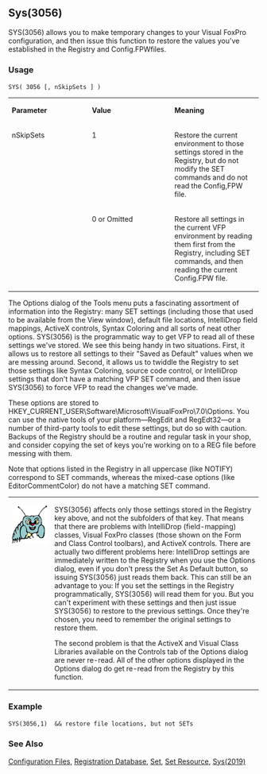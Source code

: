 ## Sys(3056)

SYS(3056) allows you to make temporary changes to your Visual FoxPro configuration, and then issue this function to restore the values you've established in the Registry and Config.FPWfiles.

### Usage

```foxpro
SYS( 3056 [, nSkipSets ] )
```
<table>
<tr>
  <td width="32%" valign="top">
  <p><b>Parameter</b></p>
  </td>
  <td width="23%" valign="top">
  <p><b>Value</b></p>
  </td>
  <td width="45%" valign="top">
  <p><b>Meaning</b></p>
  </td>
 </tr>
<tr>
  <td width="32%" rowspan="2" valign="top">
  <p>nSkipSets</p>
  </td>
  <td width="23%" valign="top">
  <p>1</p>
  </td>
  <td width="45%" valign="top">
  <p>Restore the current environment to those settings stored in the Registry, but do not modify the SET commands and do not read the Config,FPW file.</p>
  </td>
 </tr>
<tr>
  <td width="33%" valign="top">
  <p>0 or Omitted</p>
  </td>
  <td width="67%" valign="top">
  <p>Restore all settings in the current VFP environment by reading them first from the Registry, including SET commands, and then reading the current Config.FPW file.</p>
  </td>
 </tr>
</table>

The Options dialog of the Tools menu puts a fascinating assortment of information into the Registry: many SET settings (including those that used to be available from the View window), default file locations, IntelliDrop field mappings, ActiveX controls, Syntax Coloring and all sorts of neat other options. SYS(3056) is the programmatic way to get VFP to read all of these settings we've stored. We see this being handy in two situations. First, it allows us to restore all settings to their "Saved as Default" values when we are messing around. Second, it allows us to twiddle the Registry to set those settings like Syntax Coloring, source code control, or IntelliDrop settings that don't have a matching VFP SET command, and then issue SYS(3056) to force VFP to read the changes we've made.

These options are stored to HKEY_CURRENT_USER\Software\Microsoft\VisualFoxPro\7.0\Options. You can use the native tools of your platform&mdash;RegEdit and RegEdt32&mdash;or a number of third-party tools to edit these settings, but do so with caution. Backups of the Registry should be a routine and regular task in your shop, and consider copying the set of keys you're working on to a REG file before messing with them.

Note that options listed in the Registry in all uppercase (like NOTIFY) correspond to SET commands, whereas the mixed-case options (like EditorCommentColor) do not have a matching SET command. 

<table>
<tr>
  <td width="17%" valign="top">
<p><img width="94" height="78" src="bug.gif">
  </td>
  <td width="83%">
  <p>SYS(3056) affects only those settings stored in the Registry key above, and not the subfolders of that key. That means that there are problems with IntelliDrop (field-mapping) classes, Visual FoxPro classes (those shown on the Form and Class Control toolbars), and ActiveX controls. There are actually two different problems here: IntelliDrop settings are immediately written to the Registry when you use the Options dialog, even if you don't press the Set As Default button, so issuing SYS(3056) just reads them back. This can still be an advantage to you: If you set the settings in the Registry programmatically, SYS(3056) will read them for you. But you can't experiment with these settings and then just issue SYS(3056) to restore to the previous settings. Once they're chosen, you need to remember the original settings to restore them.</p>
  <p>The second problem is that the ActiveX and Visual Class Libraries available on the Controls tab of the Options dialog are never re-read. All of the other options displayed in the Options dialog do get re-read from the Registry by this function.</p>
  </td>
 </tr>
</table>

### Example

```foxpro
SYS(3056,1)  && restore file locations, but not SETs
```
### See Also

[Configuration Files](s4g322.md), [Registration Database](s4g300.md), [Set](s4g126.md), [Set Resource](s4g276.md), [Sys(2019)](s4g172.md)